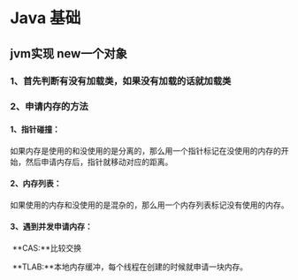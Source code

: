 # Java 基础

## jvm实现 new一个对象

### 1、首先判断有没有加载类，如果没有加载的话就加载类

### 2、申请内存的方法

#### 1、指针碰撞：

​	如果内存是使用的和没使用的是分离的，那么用一个指针标记在没使用的内存的开始，然后申请内存后，指针就移动对应的距离。

#### 2、内存列表：

​	如果使用的内存和没使用的是混杂的，那么用一个内存列表标记没有使用的内存。

#### 3、遇到并发申请内存：

​	**CAS:**比较交换

​	**TLAB:**本地内存缓冲，每个线程在创建的时候就申请一块内存。